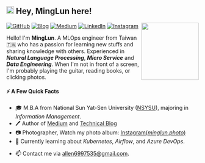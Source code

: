 <!--
- 🔭 I’m currently working on ...
- 🌱 I’m currently learning ...
- 👯 I’m looking to collaborate on ...
- 🤔 I’m looking for help with ...
- 💬 Ask me about ...
- 📫 How to reach me: ...
- 😄 Pronouns: ...
- ⚡ Fun fact: ...
-->

<h2>
  <img src="https://emojis.slackmojis.com/emojis/images/1577982316/7421/typingcat.gif?1577982316" width="20"/>
  Hey, MingLun here!
</h2>

<img align="right" src="https://emojis.slackmojis.com/emojis/images/1600706728/10521/meow_code.gif?1600706728" width="150" />

[![GitHub](https://img.shields.io/badge/github-%23121011.svg?style=for-the-badge&logo=github&logoColor=white)](https://github.com/MingLunWu)
[![Blog](https://img.shields.io/badge/Blogger-FF5722?style=for-the-badge&logo=blogger&logoColor=white)](https://minglunwu.com)
[![Medium](https://img.shields.io/badge/Medium-%23000000.svg?style=for-the-badge&logo=Medium&logoColor=white)](https://medium.com/@minglun-wu)
[![LinkedIn](https://img.shields.io/badge/linkedin-%230077B5.svg?style=for-the-badge&logo=linkedin&logoColor=white)](http://linkedin.com/in/ming-lun-wu-637020142/)
[![Instagram](https://img.shields.io/badge/Photo-%23E4405F.svg?style=for-the-badge&logo=Instagram&logoColor=white)]([https://github.com/hsins.gpg](https://www.instagram.com/minglun.photo/))



Hello! I'm **MingLun**. A MLOps engineer from Taiwan 🇹🇼 who has a passion for learning new stuffs and sharing knowledge with others. Experienced in _**Natural Language Processing**_, _**Micro Service**_ and _**Data Engineering**_. When I'm not in front of a screen, I'm probably playing the guitar, reading books, or clicking photos.


#### ⚡️ A Few Quick Facts

- 🎓 M.B.A from National Sun Yat-Sen University ([NSYSU](https://www.nsysu.edu.tw)), majoring in _Information Management_.
- 🖊️ Author of [Medium](https://medium.com/@minglun-wu) and [Technical Blog](https://minglunwu.com)
- 📷 Photographer, Watch my photo album: [Instagram(_minglun.photo_)](https://www.instagram.com/minglun.photo/) 
- 🌱 Currently learning about _Kubernetes_, _Airflow_, and _Azure DevOps_.
<!-- - ⚡ Writing code with _Python_ / _Java_ / _Javascript_. -->
- 📫 Contact me via [allen6997535@gmail.com](mailto:allen6997535@gmail.com).

<!--
- 🍻 Postgraduate student at 🇬🇧 [UofG](https://www.gla.ac.uk/), 1/2021 entry (_MSc in Computing Science_).
- 🎓 🇨🇳 [BIT](http://www.bit.edu.cn/) Alumni (_BSc in Computer Science_). Research assistant at _Data & AI security Lab_, 2020.6 - 2021.1.
- 👯 Building [Dev on Windows with WSL](https://dowww.spencerwoo.com/), [Substats](https://api.spencerwoo.com/substats/), [BIThesis](https://github.com/BITNP/BIThesis) and more.
- Support my work on [爱发电](https://afdian.net/@spencerwoo)!
- 🔭 Currently a research assistant at _Data & AI security Lab_, BIT.

#### ✒️ Recent Posts

| Blog | Today I Learned |
| :-- | :-- |
| `2019/05/31` [修復微軟更新後損毀的 Grub](https://hsins.me/blog/2019/05/30/rescue-and-reinstall-grub-after-updating-windows/) | `2019/05/31` TBD |
| `2019/05/27` [使用 clang-format 對程式碼進行排版](https://hsins.me/blog/2019/05/27/format-source-code-with-clang-format/) | `2019/05/31` TBD  |

<h6>† The cute cat working animation sourced from <a href="https://www.pizzacatparty.com/">The Pizzacat</a>.</h6>
-->
